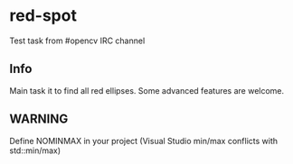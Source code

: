 # red-spot
Test task from #opencv IRC channel

## Info
Main task it to find all red ellipses. Some advanced features are welcome.

## WARNING
Define NOMINMAX in your project (Visual Studio min/max conflicts with std::min/max)